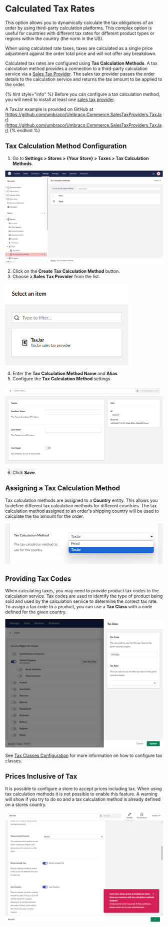 ﻿---
description: Calculated Rate Taxes in Umbraco Commerce.
---

# Calculated Tax Rates

This option allows you to dynamically calculate the tax obligations of an order by using third-party calculation platforms. This complex option is useful for countries with different tax rates for different product types or regions within the country (the norm in the US).

When using calculated rate taxes, taxes are calculated as a single price adjustment against the order total price and will not offer any breakdown.

Calculated tax rates are configured using **Tax Calculation Methods**. A tax calculation method provides a connection to a third-party calculation service via a [Sales Tax Provider](../../key-concepts/sales-taxt-providers.md). The sales tax provider passes the order details to the calculation service and returns the tax amount to be applied to the order.

{% hint style="info" %}
Before you can configure a tax calculation method, you will need to install at least one [sales tax provider](../../key-concepts/sales-taxt-providers.md).

A TaxJar example is provided on GitHub at [https://github.com/umbraco/Umbraco.Commerce.SalesTaxProviders.TaxJar](https://github.com/umbraco/Umbraco.Commerce.SalesTaxProviders.TaxJar)
{% endhint %}

## Tax Calculation Method Configuration

1. Go to **Settings > Stores > {Your Store} > Taxes > Tax Calculation Methods**.

![Tax Calculation Methods](../../media/v14/taxes/tax-calculation-methods.png)

2. Click on the **Create Tax Calculation Method** button.
3. Choose a **Sales Tax Provider** from the list.

![Create Tax Calculation Method](../../media/v14/taxes/pick-sales-tax-provider.png)

4. Enter the **Tax Calculation Method Name** and **Alias**.
5. Configure the **Tax Calculation Method** settings.

![Edit Tax Calculation Method](../../media/v14/taxes/tax-calculation-method-settings.png)

6. Click **Save**.

## Assigning a Tax Calculation Method

Tax calculation methods are assigned to a **Country** entity. This allows you to define different tax calculation methods for different countries. The tax calculation method assigned to an order's shipping country will be used to calculate the tax amount for the order.

![Country Tax Calculation Methods](../../media/v14/taxes/country-tax-calculation-method.png)

## Providing Tax Codes

When calculating taxes, you may need to provide product tax codes to the calculation service. Tax codes are used to identify the type of product being sold and used by the calculation service to determine the correct tax rate. To assign a tax code to a product, you can use a **Tax Class** with a code defined for the given country.

![Tax Class Tax Codes](../../media/v14/taxes/tax-class-country-region-settings-modal.png)

See [Tax Classes Configuration](./fixed-tax-rates.md#tax-class-configuration) for more information on how to configure tax classes.

## Prices Inclusive of Tax

It is possible to configure a store to accept prices including tax. When using tax calculation methods it is not possible to enable this feature. A warning will show if you try to do so and a tax calculation method is already defined on a stores country.

![Prices Inclusive of Tax Warning](../../media/v14/taxes/store-prices-include-tax-warning.png)
